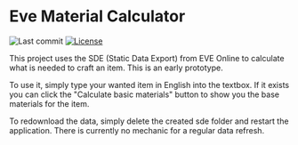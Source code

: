 # Eve Material Calculator

![Last commit](https://img.shields.io/github/last-commit/NicoVIII/EveMaterialCalculator)
[![License](https://img.shields.io/badge/license-MIT-blue.svg)](LICENSE.txt)

This project uses the SDE (Static Data Export) from EVE Online to calculate what
is needed to craft an item.
This is an early prototype.

To use it, simply type your wanted item in English into the textbox. If it exists
you can click the "Calculate basic materials" button to show you the base materials
for the item.

To redownload the data, simply delete the created sde folder and restart the application.
There is currently no mechanic for a regular data refresh.

